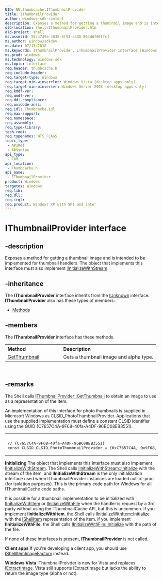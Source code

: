 ```yaml
---
UID: NN:thumbcache.IThumbnailProvider
title: IThumbnailProvider
author: windows-sdk-content
description: Exposes a method for getting a thumbnail image and is intended to be implemented for thumbnail handlers. The object that implements this interface must also implement IInitializeWithStream.
old-location: shell\IThumbnailProvider.htm
old-project: shell
ms.assetid: 55c4739a-4835-4f53-a435-804ddf06ffcf
ms.author: windowssdkdev
ms.date: 07/13/2018
ms.keywords: IThumbnailProvider, IThumbnailProvider interface [Windows Shell], IThumbnailProvider interface [Windows Shell],described, _shell_IThumbnailProvider, shell.IThumbnailProvider, thumbcache/IThumbnailProvider
ms.prod: windows
ms.technology: windows-sdk
ms.topic: interface
req.header: thumbcache.h
req.include-header: 
req.target-type: Windows
req.target-min-winverclnt: Windows Vista [desktop apps only]
req.target-min-winversvr: Windows Server 2008 [desktop apps only]
req.kmdf-ver: 
req.umdf-ver: 
req.ddi-compliance: 
req.unicode-ansi: 
req.idl: Thumbcache.idl
req.max-support: 
req.namespace: 
req.assembly: 
req.type-library: 
tech.root: 
req.typenames: WTS_FLAGS
topic_type:
 - APIRef
 - kbSyntax
api_type:
 - COM
api_location:
 - Thumbcache.h
api_name:
 - IThumbnailProvider
product: Windows
targetos: Windows
req.lib: 
req.dll: 
req.irql: 
req.product: Windows XP with SP1 and later
---
```


# IThumbnailProvider interface


## -description


Exposes a method for getting a thumbnail image and is intended to be implemented for thumbnail handlers. The object that implements this interface must also implement <a href="https://msdn.microsoft.com/9050845d-1e70-4e85-8d2f-c8bbb382abe5">IInitializeWithStream</a>. 


## -inheritance

The <b xmlns:loc="http://microsoft.com/wdcml/l10n">IThumbnailProvider</b> interface inherits from the <a href="https://msdn.microsoft.com/33f1d79a-33fc-4ce5-a372-e08bda378332">IUnknown</a> interface. <b>IThumbnailProvider</b> also has these types of members:
<ul>
<li><a href="https://docs.microsoft.com/">Methods</a></li>
</ul>

## -members

The <b>IThumbnailProvider</b> interface has these methods.
<table class="members" id="memberListMethods">
<tr>
<th align="left" width="37%">Method</th>
<th align="left" width="63%">Description</th>
</tr>
<tr data="declared;">
<td align="left" width="37%">
<a href="https://msdn.microsoft.com/5ea237fb-6b1c-4e87-a9f3-711ffa37b3dc">GetThumbnail</a>
</td>
<td align="left" width="63%">
Gets a thumbnail image and alpha type.

</td>
</tr>
</table> 


## -remarks



The Shell calls <a href="https://msdn.microsoft.com/5ea237fb-6b1c-4e87-a9f3-711ffa37b3dc">IThumbnailProvider::GetThumbnail</a> to obtain an image to use as a representation of the item.

An implementation of this interface for photo thumbnails is supplied in Microsoft Windows as CLSID_PhotoThumbnailProvider. Applications that use the supplied implementation must define a constant CLSID identifier using the GUID {C7657C4A-9F68-40fa-A4DF-96BC08EB3551}.
				

<div class="code"><span codelanguage=""><table>
<tr>
<th></th>
</tr>
<tr>
<td>
<pre>// {C7657C4A-9F68-40fa-A4DF-96BC08EB3551}
const CLSID CLSID_PhotoThumbnailProvider = {0xC7657C4A, 0x9F68, 0x40fa, {0xA4, 0xDF, 0x96, 0xBC, 0x08, 0xEB, 0x35, 0x51}} ;</pre>
</td>
</tr>
</table></span></div>
<b>Initializing</b> The object that implements this interface must also implement <a href="https://msdn.microsoft.com/9050845d-1e70-4e85-8d2f-c8bbb382abe5">IInitializeWithStream</a>. The Shell calls <a href="https://msdn.microsoft.com/1e04c0a4-aa9b-4e2c-8307-525809ca903f">IInitializeWithStream::Initialize</a> with the stream of the item, and  <b>IInitializeWithStream</b> is the only initialization interface used when IThumbnailProvider instances are loaded out-of-proc (for isolation purposes).  This is the primary code path for Windows  for all IThumbnailCache code paths.

It is possible for a thumbnail implementation to be initialized with <a href="https://msdn.microsoft.com/95f3917e-66ca-45de-a3ed-811680a179e7">IInitializeWithItem</a> or <a href="https://msdn.microsoft.com/323181ab-1dc2-4b2a-a91f-3eccd7968bcd">IInitializeWithFile</a> when the handler is request by a 3rd party without using the IThumbnailCache API, but this is uncommon.  If you implement <b>IInitializeWithItem</b>, the Shell calls <a href="https://msdn.microsoft.com/61abf5c8-2847-4788-9d99-65f3b1c821d6">IInitializeWithItem::Initialize</a> with the <a href="https://msdn.microsoft.com/599b9c0a-df04-4dbd-a5a6-a8736eecc560">IShellItem</a> representation of the item. If you implement <b>IInitializeWithFile</b>, the Shell calls <a href="https://msdn.microsoft.com/7b7bb534-dff7-455b-baee-f573fb645cc3">IInitializeWithFile::Initialize</a> with the path of the file.

If none of these interfaces is present, <b>IThumbnailProvider</b> is not called.

<b>Client apps</b> If you're developing a client app, you should use <a href="https://msdn.microsoft.com/a6eea412-553a-4bdd-afc2-cc002c4500a4">IShellItemImageFactory</a> instead. 

<b>Windows Vista</b> IThumbnailProivder is new for Vista and replaces <a href="https://msdn.microsoft.com/28a13749-89e7-407e-89cb-95464859ce3e">IExtractImage</a>. Vista still supports IExtractImage but lacks the ability to return the image type (alpha or not). 



